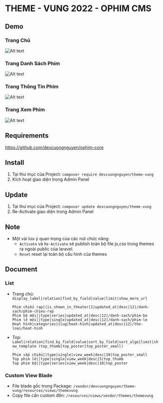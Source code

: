 # THEME - VUNG 2022 - OPHIM CMS

## Demo
### Trang Chủ

![Alt text](https://i.ibb.co/J7rX36z/THEME-VUNG-INDEX.png "Home Page")

### Trang Danh Sách Phim

![Alt text](https://i.ibb.co/hKRW8kp/THEME-VUNG-CATALOG.png "Catalog Page")

### Trang Thông Tin Phim

![Alt text](https://i.ibb.co/7WN0gD7/THEME-VUNG-SINGLE.png "Info Page")

### Trang Xem Phim

![Alt text](https://i.ibb.co/HpSJg0y/THEME-VUNG-EPISODE.png "Episode Page")

## Requirements
https://github.com/devcuongnguyen/ophim-core

## Install
1. Tại thư mục của Project: `composer require devcuongnguyen/theme-vung`
2. Kích hoạt giao diện trong Admin Panel

## Update
1. Tại thư mục của Project: `composer update devcuongnguyen/theme-vung`
2. Re-Activate giao diện trong Admin Panel

## Note
- Một vài lưu ý quan trọng của các nút chức năng:
    + `Activate` và `Re-Activate` sẽ publish toàn bộ file js,css trong themes ra ngoài public của laravel.
    + `Reset` reset lại toàn bộ cấu hình của themes

## Document
### List
- Trang chủ: `display_label|relation|find_by_field|value|limit|show_more_url`

    ```
    Phim chiếu rạp||is_shown_in_theater|1|updated_at|desc|12|/danh-sach/phim-chieu-rap
    Phim bộ mới||type|series|updated_at|desc|12|/danh-sach/phim-bo
    Phim lẻ mới||type|single|updated_at|desc|12|/danh-sach/phim-le
    Hoạt hình|categories|slug|hoat-hinh|updated_at|desc|12|/the-loai/hoat-hinh
    
    ```

- Top: `Label|relation|find_by_field|value|sort_by_field|sort_algo|limit|show_template (top_thumb|top_poster|top_poster_small)`

    ```
    Phim sắp chiếu||type|single|view_week|desc|10|top_poster_small
    Top phim lẻ||type|single|view_week|desc|5|top_thumb
    Top phim bộ||type|series|view_week|desc|10|top_poster
    
    ```


### Custom View Blade
- File blade gốc trong Package: `/vendor/devcuongnguyen/theme-vung/resources/views/themevung`
- Copy file cần custom đến: `/resources/views/vendor/themes/themevung`

